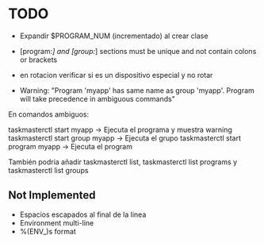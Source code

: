 # TODO

- Expandir $PROGRAM_NUM (incrementado) al crear clase
- [program:*] and [group:*] sections must be unique and not contain colons or brackets

- en rotacion verificar si es un dispositivo especial y no rotar

 - Warning: "Program 'myapp' has same name as group 'myapp'. Program will take precedence in ambiguous commands"

En comandos ambiguos:

taskmasterctl start myapp → Ejecuta el programa y muestra warning
taskmasterctl start group myapp → Ejecuta el grupo
taskmasterctl start program myapp → Ejecuta el program

También podria añadir taskmasterctl list, taskmasterctl list programs y taskmasterctl list groups

## Not Implemented

- Espacios escapados al final de la linea
- Environment multi-line
- %(ENV_)s format
